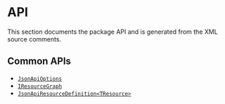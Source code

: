 # API

This section documents the package API and is generated from the XML source comments.

## Common APIs

- [`JsonApiOptions`](JsonApiDotNetCore.Configuration.JsonApiOptions.yml)
- [`IResourceGraph`](JsonApiDotNetCore.Configuration.IResourceGraph.yml)
- [`JsonApiResourceDefinition<TResource>`](JsonApiDotNetCore.Resources.JsonApiResourceDefinition-1.yml)
